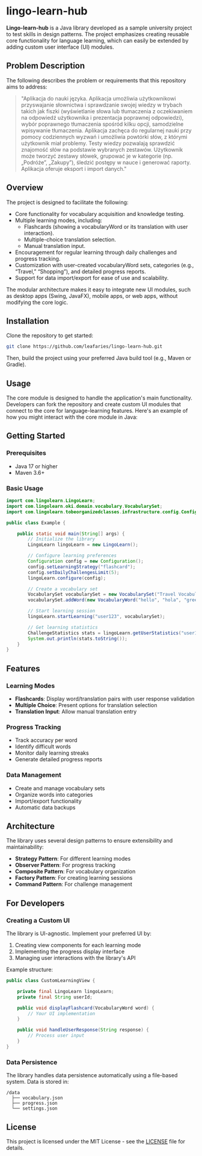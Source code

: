 # lingo-learn-hub

**Lingo-learn-hub** is a Java library developed as a sample university project to test skills in design patterns.
The project emphasizes creating reusable core functionality for language learning, which can easily be extended
by adding custom user interface (UI) modules.

## Problem Description

The following describes the problem or requirements that this repository aims to address:

> "Aplikacja do nauki języka. Aplikacja umożliwia użytkownikowi przyswajanie słownictwa i sprawdzanie swojej wiedzy
> w trybach takich jak fiszki (wyświetlanie słowa lub tłumaczenia z oczekiwaniem na odpowiedź użytkownika i prezentacja
> poprawnej odpowiedzi), wybór poprawnego tłumaczenia spośród kilku opcji, samodzielne wpisywanie tłumaczenia.
> Aplikacja zachęca do regularnej nauki przy pomocy codziennych wyzwań i umożliwia powtórki słów, z którymi użytkownik
> miał problemy. Testy wiedzy pozwalają sprawdzić znajomość słów na podstawie wybranych zestawów. Użytkownik może
> tworzyć zestawy słówek, grupować je w kategorie (np. „Podróże”, „Zakupy”), śledzić postępy w nauce i generować
> raporty. Aplikacja oferuje eksport i import danych."

## Overview

The project is designed to facilitate the following:

- Core functionality for vocabulary acquisition and knowledge testing.
- Multiple learning modes, including:
    - Flashcards (showing a vocabularyWord or its translation with user interaction).
    - Multiple-choice translation selection.
    - Manual translation input.
- Encouragement for regular learning through daily challenges and progress tracking.
- Customization with user-created vocabularyWord sets, categories (e.g., “Travel,” “Shopping”), and detailed progress
  reports.
- Support for data import/export for ease of use and scalability.

The modular architecture makes it easy to integrate new UI modules, such as desktop apps (Swing, JavaFX), mobile apps,
or web apps, without modifying the core logic.

## Installation

Clone the repository to get started:

```bash
git clone https://github.com/leafaries/lingo-learn-hub.git
```

Then, build the project using your preferred Java build tool (e.g., Maven or Gradle).

## Usage

The core module is designed to handle the application's main functionality. Developers can fork the repository
and create custom UI modules that connect to the core for language-learning features. Here's an example of how you might
interact with the core module in Java:

## Getting Started

### Prerequisites

- Java 17 or higher
- Maven 3.6+

### Basic Usage

```java
import com.lingolearn.LingoLearn;
import com.lingolearn.oki.domain.vocabulary.VocabularySet;
import com.lingolearn.tobeorganizedclasses.infrastructure.config.Configuration;

public class Example {

    public static void main(String[] args) {
        // Initialize the library
        LingoLearn lingoLearn = new LingoLearn();

        // Configure learning preferences
        Configuration config = new Configuration();
        config.setLearningStrategy("flashcard");
        config.setDailyChallengesLimit(5);
        lingoLearn.configure(config);

        // Create a vocabulary set
        VocabularySet vocabularySet = new VocabularySet("Travel Vocabulary");
        vocabularySet.addWord(new VocabularyWord("hello", "hola", "greetings", "easy"));

        // Start learning session
        lingoLearn.startLearning("user123", vocabularySet);

        // Get learning statistics
        ChallengeStatistics stats = lingoLearn.getUserStatistics("user123");
        System.out.println(stats.toString());
    }
}
```

## Features

### Learning Modes

- **Flashcards**: Display word/translation pairs with user response validation
- **Multiple Choice**: Present options for translation selection
- **Translation Input**: Allow manual translation entry

### Progress Tracking

- Track accuracy per word
- Identify difficult words
- Monitor daily learning streaks
- Generate detailed progress reports

### Data Management

- Create and manage vocabulary sets
- Organize words into categories
- Import/export functionality
- Automatic data backups

## Architecture

The library uses several design patterns to ensure extensibility and maintainability:

- **Strategy Pattern**: For different learning modes
- **Observer Pattern**: For progress tracking
- **Composite Pattern**: For vocabulary organization
- **Factory Pattern**: For creating learning sessions
- **Command Pattern**: For challenge management

## For Developers

### Creating a Custom UI

The library is UI-agnostic. Implement your preferred UI by:

1. Creating view components for each learning mode
2. Implementing the progress display interface
3. Managing user interactions with the library's API

Example structure:

```java
public class CustomLearningView {

    private final LingoLearn lingoLearn;
    private final String userId;

    public void displayFlashcard(VocabularyWord word) {
        // Your UI implementation
    }

    public void handleUserResponse(String response) {
        // Process user input
    }
}
```

### Data Persistence

The library handles data persistence automatically using a file-based system. Data is stored in:

```
/data
  ├── vocabulary.json
  ├── progress.json
  └── settings.json
```

## License

This project is licensed under the MIT License - see the [LICENSE](LICENSE) file for details.

